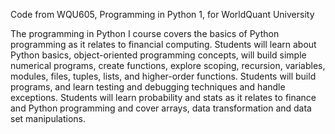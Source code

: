 Code from WQU605, Programming in Python 1, for WorldQuant University

The programming in Python I course covers the basics of Python programming as it relates to financial
computing. Students will learn about Python basics, object-oriented programming concepts, will build
simple numerical programs, create functions, explore scoping, recursion, variables, modules, files, tuples,
lists, and higher-order functions. Students will build programs, and learn testing and debugging
techniques and handle exceptions. Students will learn probability and stats as it relates to finance and
Python programming and cover arrays, data transformation and data set manipulations. 
